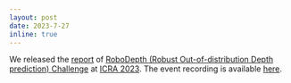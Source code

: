```yaml
---
layout: post
date: 2023-7-27
inline: true
---
```


We released the [report](https://arxiv.org/pdf/2307.15061.pdf) of [RoboDepth (Robust Out-of-distribution Depth prediction) Challenge](https://robodepth.github.io/) at [ICRA 2023](https://www.icra2023.org/). The event recording is available [here](https://www.youtube.com/watch?v=mYhdTGiIGCY&list=PLxxrIfcH-qBGZ6x_e1AT2_YnAxiHIKtkB).
